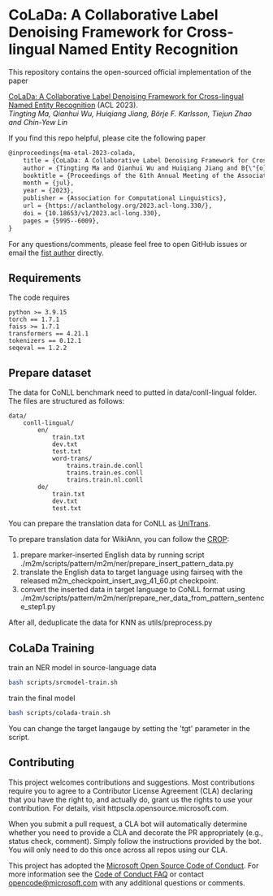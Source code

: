 # CoLaDa: A Collaborative Label Denoising Framework for Cross-lingual Named Entity Recognition

This repository contains the open-sourced official implementation of the paper

[CoLaDa: A Collaborative Label Denoising Framework for Cross-lingual Named Entity Recognition](https://arxiv.org/abs/2305.14913) (ACL 2023).  
_Tingting Ma, Qianhui Wu, Huiqiang Jiang, Börje F. Karlsson, Tiejun Zhao and Chin-Yew Lin_

If you find this repo helpful, please cite the following paper

```tex
@inproceedings{ma-etal-2023-colada,
    title = {CoLaDa: A Collaborative Label Denoising Framework for Cross-lingual Named Entity Recognition},
    author = {Tingting Ma and Qianhui Wu and Huiqiang Jiang and B{\"{o}}rje F. Karlsson and Tiejun Zhao and Chin-Yew Lin},
    booktitle = {Proceedings of the 61th Annual Meeting of the Association for Computational Linguistics (ACL 2023)},
    month = {jul},
    year = {2023},
    publisher = {Association for Computational Linguistics},
    url = {https://aclanthology.org/2023.acl-long.330/},
    doi = {10.18653/v1/2023.acl-long.330},
    pages = {5995--6009},
}
```

For any questions/comments, please feel free to open GitHub issues or email the <a href="mailto:hittingtingma@gmail.com">fist author<a/> directly.

## Requirements
    
The code requires  
```
python >= 3.9.15  
torch == 1.7.1  
faiss >= 1.7.1
transformers == 4.21.1
tokenizers == 0.12.1
seqeval == 1.2.2
```

## Prepare dataset

The data for CoNLL benchmark need to putted in data/conll-lingual folder. The files are structured as follows: 

```
data/
    conll-lingual/
        en/
            train.txt
            dev.txt
            test.txt
            word-trans/
                trains.train.de.conll
                trains.train.es.conll
                trains.train.nl.conll
        de/
            train.txt
            dev.txt
            test.txt
```

You can prepare the translation data for CoNLL as [UniTrans](https://github.com/microsoft/vert-papers/tree/master/papers/UniTrans).

To prepare translation data for WikiAnn, you can follow the [CROP](https://github.com/YuweiYin/CROP):
1. prepare marker-inserted English data by running script ./m2m/scripts/pattern/m2m/ner/prepare_insert_pattern_data.py
2. translate the English data to target language using fairseq with the released m2m_checkpoint_insert_avg_41_60.pt checkpoint.
3. convert the inserted data in target language to CoNLL format using ./m2m/scripts/pattern/m2m/ner/prepare_ner_data_from_pattern_sentence_step1.py

After all, deduplicate the data for KNN as utils/preprocess.py

## CoLaDa Training

train an NER model in source-language data 

```bash
bash scripts/srcmodel-train.sh
```

train the final model

```bash
bash scripts/colada-train.sh
```

You can change the target langauge by setting the 'tgt' parameter in the script.


## Contributing

This project welcomes contributions and suggestions. Most contributions require you to agree to a
Contributor License Agreement (CLA) declaring that you have the right to, and actually do, grant us
the rights to use your contribution. For details, visit httpscla.opensource.microsoft.com.

When you submit a pull request, a CLA bot will automatically determine whether you need to provide
a CLA and decorate the PR appropriately (e.g., status check, comment). Simply follow the instructions
provided by the bot. You will only need to do this once across all repos using our CLA.

This project has adopted the [Microsoft Open Source Code of Conduct](httpsopensource.microsoft.comcodeofconduct).
For more information see the [Code of Conduct FAQ](httpsopensource.microsoft.comcodeofconductfaq) or
contact [opencode@microsoft.com](mailtoopencode@microsoft.com) with any additional questions or comments.
